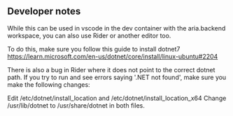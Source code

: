 ## Developer notes

While this can be used in vscode in the dev container with the aria.backend workspace, you can also use Rider or another
editor too.

To do this, make sure you follow this guide to install dotnet7
https://learn.microsoft.com/en-us/dotnet/core/install/linux-ubuntu#2204

There is also a bug in Rider where it does not point to the correct dotnet path. If you try to run
and see errors saying '.NET not found', make sure you make the following changes:

Edit /etc/dotnet/install_location and /etc/dotnet/install_location_x64
Change /usr/lib/dotnet to /usr/share/dotnet in both files.